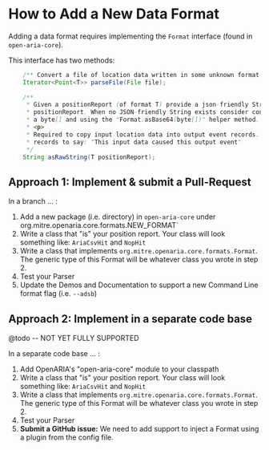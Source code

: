 # How to Add a New Data Format

Adding a data format requires implementing the `Format` interface (found in `open-aria-core`).

This interface has two methods:

```java
    /** Convert a file of location data written in some unknown format into an Iterator of Points. */
    Iterator<Point<T>> parseFile(File file);
    
    /**
     * Given a positionReport (of format T) provide a json-friendly String that describes the
     * positionReport. When no JSON-friendly String exists consider converting the positionReport to
     * a byte[] and using the "Format.asBase64(byte[])" helper method.
     * <p>
     * Required to copy input location data into output event records. This allows output event
     * records to say: "This input data caused this output event"
     */
    String asRawString(T positionReport);
```

## Approach 1:  Implement & submit a Pull-Request

In a branch ... :

1. Add a new package (i.e. directory) in `open-aria-core` under org.mitre.openaria.core.formats.NEW_FORMAT`
2. Write a class that "is" your position report. Your class will look something like: `AriaCsvHit` and `NopHit`
3. Write a class that implements `org.mitre.openaria.core.formats.Format`. The generic type of this Format will be
   whatever class you wrote in step 2.
4. Test your Parser
5. Update the Demos and Documentation to support a new Command Line format flag (i.e. `--adsb`)

## Approach 2:  Implement in a separate code base

@todo -- NOT YET FULLY SUPPORTED

In a separate code base ... :

1. Add OpenARIA's "open-aria-core" module to your classpath
2. Write a class that "is" your position report. Your class will look something like: `AriaCsvHit` and `NopHit`
3. Write a class that implements `org.mitre.openaria.core.formats.Format`. The generic type of this Format will be
   whatever class you wrote in step 2.
4. Test your Parser
5. **Submit a GitHub issue:** We need to add support to inject a Format using a plugin from the config file.  
